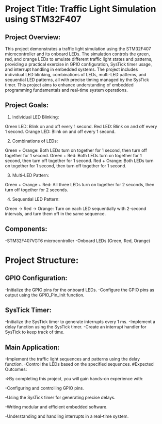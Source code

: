 # Project Title: Traffic Light Simulation using STM32F407
## Project Overview:


 This project demonstrates a traffic light simulation using the STM32F407 microcontroller and its onboard LEDs. The simulation controls the green, red, and orange LEDs to emulate different traffic light states and patterns, providing a practical exercise in GPIO configuration, SysTick timer usage, and interrupt handling in embedded systems. The project includes individual LED blinking, combinations of LEDs, multi-LED patterns, and sequential LED patterns, all with precise timing managed by the SysTick timer. This project aims to enhance understanding of embedded programming fundamentals and real-time system operations.

## Project Goals:

1. Individual LED Blinking:

Green LED: Blink on and off every 1 second.
Red LED: Blink on and off every 1 second.
Orange LED: Blink on and off every 1 second.

2. Combinations of LEDs:

Green + Orange: Both LEDs turn on together for 1 second, then turn off together for 1 second.
Green + Red: Both LEDs turn on together for 1 second, then turn off together for 1 second.
Red + Orange: Both LEDs turn on together for 1 second, then turn off together for 1 second.

3. Multi-LED Pattern:

Green + Orange + Red: All three LEDs turn on together for 2 seconds, then turn off together for 2 seconds.

4. Sequential LED Pattern:

Green → Red → Orange: Turn on each LED sequentially with 2-second intervals, and turn them off in the same sequence.
## Components:

-STM32F407VGT6 microcontroller
-Onboard LEDs (Green, Red, Orange)
# Project Structure:

## GPIO Configuration:

-Initialize the GPIO pins for the onboard LEDs.
-Configure the GPIO pins as output using the GPIO_Pin_Init function.
## SysTick Timer:

-Initialize the SysTick timer to generate interrupts every 1 ms.
-Implement a delay function using the SysTick timer.
-Create an interrupt handler for SysTick to keep track of time.
## Main Application:

-Implement the traffic light sequences and patterns using the delay function.
-Control the LEDs based on the specified sequences.
#Expected Outcomes:

=>By completing this project, you will gain hands-on experience with:

-Configuring and controlling GPIO pins.

-Using the SysTick timer for generating precise delays.

-Writing modular and efficient embedded software.

-Understanding and handling interrupts in a real-time system.
